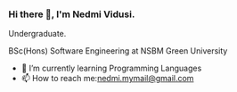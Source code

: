 ### Hi there 👋, I'm Nedmi Vidusi.
Undergraduate.

BSc(Hons) Software Engineering at NSBM Green University

- 🌱 I’m currently learning Programming Languages
- 📫 How to reach me:nedmi.mymail@gmail.com


